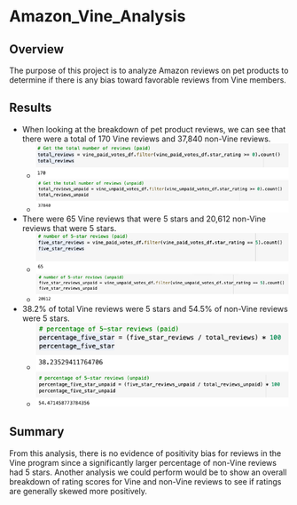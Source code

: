 # Amazon_Vine_Analysis

## Overview
The purpose of this project is to analyze Amazon reviews on pet products to determine if there is any bias toward favorable reviews from Vine members.

## Results
   - When looking at the breakdown of pet product reviews, we can see that there were a total of 170 Vine reviews and 37,840 non-Vine reviews. 
     - ![](Resources/total_paid.png)
     - ![](Resources/total_unpaid.png)
   - There were 65 Vine reviews that were 5 stars and 20,612 non-Vine reviews that were 5 stars. 
     - ![](Resources/5_star_paid.png)
     - ![](Resources/5_star_unpaid.png)
   - 38.2% of total Vine reviews were 5 stars and 54.5% of non-Vine reviews were 5 stars. 
     - ![](Resources/percentage_paid.png)
     - ![](Resources/percentage_unpaid.png) 

## Summary
From this analysis, there is no evidence of positivity bias for reviews in the Vine program since a significantly larger percentage of non-Vine reviews had 5 stars. Another analysis we could perform would be to show an overall breakdown of rating scores for Vine and non-Vine reviews to see if ratings are generally skewed more positively. 
<br>

